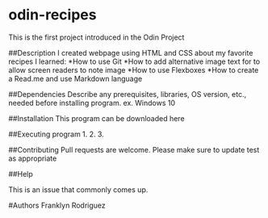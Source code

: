 # odin-recipes
This is the first project introduced in the Odin Project

##Description
I created webpage using HTML and CSS about my favorite recipes
I learned:
*How to use Git
*How to add alternative image text for to allow screen readers to note image
*How to use Flexboxes
*How to create a Read.me and use Markdown language

##Dependencies
Describe any prerequisites, libraries, OS version, etc., needed before installing program.
ex. Windows 10

##Installation
This program can be downloaded here

##Executing program
1.
2.
3.

##Contributing
Pull requests are welcome. Please make sure to update test as appropriate

##Help

This is an issue  that commonly comes up.

#Authors
Franklyn Rodriguez
